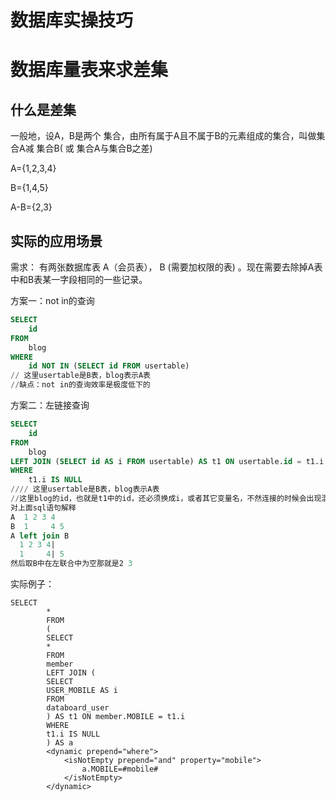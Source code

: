 #                                                     数据库实操技巧



# 数据库量表来求差集



## 什么是差集

一般地，设A，B是两个 集合，由所有属于A且不属于B的元素组成的集合，叫做集合A减 集合B( 或 集合A与集合B之差)

A={1,2,3,4}

B={1,4,5}

A-B={2,3}

## 实际的应用场景

需求： 有两张数据库表 A（会员表）， B (需要加权限的表) 。现在需要去除掉A表中和B表某一字段相同的一些记录。

 方案一：not in的查询

~~~sql
SELECT
	id
FROM
	blog 
WHERE
	id NOT IN (SELECT id FROM usertable)
// 这里usertable是B表，blog表示A表
//缺点：not in的查询效率是极度低下的
~~~



方案二：左链接查询

~~~sql
SELECT
	id
FROM
	blog 
LEFT JOIN (SELECT id AS i FROM usertable) AS t1 ON usertable.id = t1.i
WHERE
	t1.i IS NULL
//// 这里usertable是B表，blog表示A表
//这里blog的id，也就是t1中的id，还必须换成i，或者其它变量名，不然连接的时候会出现混乱
对上面sql语句解释 
A  1 2 3 4
B  1     4 5
A left join B
  1 2 3 4|
  1     4| 5
然后取B中在左联合中为空那就是2 3 
~~~



实际例子：

~~~mysql
SELECT
		*
		FROM
		(
		SELECT
		*
		FROM
		member
		LEFT JOIN (
		SELECT
		USER_MOBILE AS i
		FROM
		databoard_user
		) AS t1 ON member.MOBILE = t1.i
		WHERE
		t1.i IS NULL
		) AS a
		<dynamic prepend="where">
			<isNotEmpty prepend="and" property="mobile">
				a.MOBILE=#mobile#
			</isNotEmpty>
		</dynamic>
~~~





